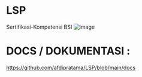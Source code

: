 # LSP
Sertifikasi-Kompetensi BSI
![image](https://github.com/afdipratama/LSP/assets/45161296/6f87de1f-cde1-4164-9688-a3506508183e)

# DOCS / DOKUMENTASI : 
https://github.com/afdipratama/LSP/blob/main/docs
